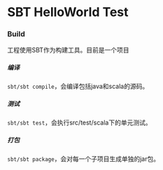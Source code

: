
# SBT HelloWorld Test

### Build

工程使用SBT作为构建工具。目前是一个项目

##### 编译

`sbt/sbt compile`，会编译包括java和scala的源码。

##### 测试

`sbt/sbt test`，会执行src/test/scala下的单元测试。

##### 打包

`sbt/sbt package`，会对每一个子项目生成单独的jar包。


